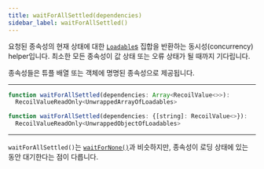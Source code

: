 ```yaml
---
title: waitForAllSettled(dependencies)
sidebar_label: waitForAllSettled()
---
```


요청된 종속성의 현재 상태에 대한 [`Loadable`s](/docs/api-reference/core/Loadable) 집합을 반환하는 동시성(concurrency) helper입니다. 최소한 모든 종속성이 값 상태 또는 오류 상태가 될 때까지 기다립니다.

종속성들은 튜플 배열 또는 객체에 명명된 종속성으로 제공됩니다.

---

```jsx
function waitForAllSettled(dependencies: Array<RecoilValue<>>):
  RecoilValueReadOnly<UnwrappedArrayOfLoadables>
```

```jsx
function waitForAllSettled(dependencies: {[string]: RecoilValue<>}):
  RecoilValueReadOnly<UnwrappedObjectOfLoadables>
```
---

`waitForAllSettled()`는 [`waitForNone()`](/docs/api-reference/utils/waitForNone)과 비슷하지만, 종속성이 로딩 상태에 있는 동안 대기한다는 점이 다릅니다.
